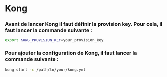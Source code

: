 # Kong

### Avant de lancer Kong il faut définir la provision key. Pour cela, il faut lancer la commande suivante :

```bash
export KONG_PROVISION_KEY=your_provision_key
```

### Pour ajouter la configuration de Kong, il faut lancer la commande suivante :

```bash
kong start -c /path/to/your/kong.yml
```
